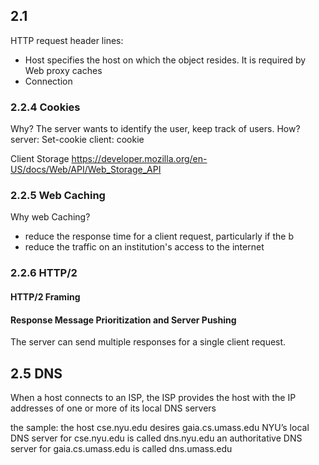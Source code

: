 ## 2.1
HTTP request header lines:
  + Host specifies the host on which the object resides. It is required by Web proxy caches
  + Connection

### 2.2.4 Cookies
Why?
  The server wants to identify the user, keep track of users.
How?
  server: Set-cookie
  client: cookie

Client Storage
https://developer.mozilla.org/en-US/docs/Web/API/Web_Storage_API

### 2.2.5 Web Caching
Why web Caching?
  + reduce the response time for a client request, particularly if the b
  + reduce the traffic on an institution's access to the internet

### 2.2.6 HTTP/2
#### HTTP/2 Framing
#### Response Message Prioritization and Server Pushing
The server can send multiple responses for a single client request.

## 2.5 DNS
When a host connects to an ISP, the ISP provides the host with the IP addresses of one or more of its local DNS servers

the sample:
the host cse.nyu.edu desires gaia.cs.umass.edu
NYU’s local DNS server for cse.nyu.edu is called dns.nyu.edu
an authoritative DNS server for gaia.cs.umass.edu is called dns.umass.edu
